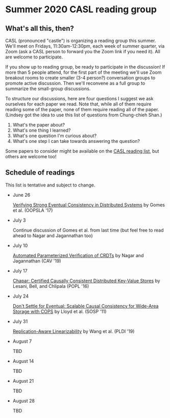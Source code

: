 # Summer 2020 CASL reading group

## What's all this, then?

CASL (pronounced "castle") is organizing a reading group this summer.  We'll meet on Fridays, 11:30am-12:30pm, each week of summer quarter, via Zoom (ask a CASL person to forward you the Zoom link if you need it).  All are welcome to participate.

If you show up to reading group, be ready to participate in the discussion!  If more than 5 people attend, for the first part of the meeting we'll use Zoom breakout rooms to create smaller (3-4 person?) conversation groups to promote active discussion.  Then we'll reconvene as a full group to summarize the small-group discussions.

To structure our discussions, here are four questions I suggest we ask ourselves for each paper we read.  Note that, while all of them require reading some of the paper, none of them require reading all of the paper. (Lindsey got the idea to use this list of questions from Chung-chieh Shan.)

1. What's the paper about?
2. What's one thing I learned?
3. What's one question I'm curious about?
4. What's one step I can take towards answering the question?

Some papers to consider might be available on the [CASL reading list](https://github.com/lkuper/haskell-dkvs/wiki/CASL-reading-and-resources), but others are welcome too!

## Schedule of readings

This list is tentative and subject to change.

* June 26
    
    [Verifying Strong Eventual Consistency in Distributed Systems](https://dl.acm.org/doi/10.1145/3133933) by Gomes et al. (OOPSLA '17)

* July 3
    
    Continue discussion of Gomes et al. from last time (but feel free to read ahead to Nagar and Jagannathan too)
    
* July 10

    [Automated Parameterized Verification of CRDTs](https://www.cs.purdue.edu/homes/suresh/papers/cav19.pdf) by Nagar and Jagannathan (CAV '19)
    
* July 17

    [Chapar: Certified Causally Consistent Distributed Key-Value Stores](https://www.cs.ucr.edu/~lesani/companion/popl16/POPL16.pdf) by Lesani, Bell, and Chlipala (POPL '16)
    
* July 24   

    [Don't Settle for Eventual: Scalable Causal Consistency for Wide-Area Storage with COPS](https://www.cs.cmu.edu/~dga/papers/cops-sosp2011.pdf) by Lloyd et al. (SOSP '11)
    
* July 31

    [Replication-Aware Linearizability](https://www.irif.fr/~cenea/papers/ra-lin-pldi19.pdf) by Wang et al. (PLDI '19)

* August 7

    TBD
    
* August 14

    TBD
    
* August 21

    TBD
    
* August 28

    TBD

